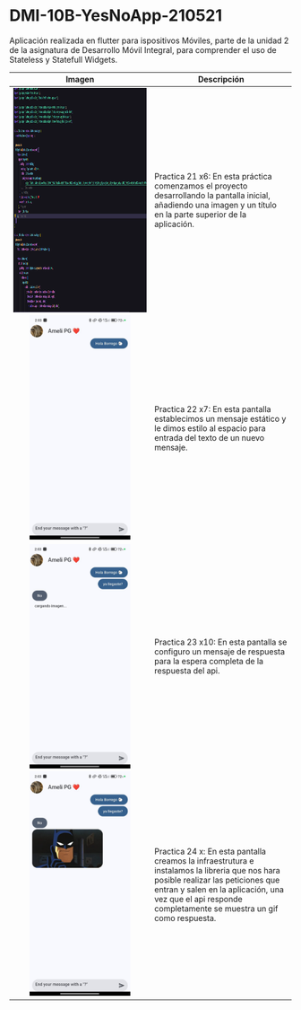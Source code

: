 # DMI-10B-YesNoApp-210521
Aplicación realizada en flutter para ispositivos Móviles, parte de la unidad 2 de la asignatura de Desarrollo Móvil Integral, para comprender el uso de Stateless y Statefull Widgets.

<table align="center">
  <thead>
    <tr>
      <th>Imagen</th>
      <th>Descripción</th>
    </tr>
  </thead>
  <tbody>
    <tr>
      <td width="50%" align="center"><img  align="center"  src="https://github.com/Amelipg/DMI-10B-YesNoApp-210521/blob/main/Imagenes/Captura%20de%20pantalla%202024-11-22%20140349.png" alt="Captura 1" style="height: 400px;"></td>
      <td>Practica 21 x6: 
        En esta práctica comenzamos el proyecto desarrollando la pantalla inicial, añadiendo una imagen y un título en la parte superior de la aplicación.</td>
    </tr>
    <tr>
      <td width="50%" align="center"><img  alt="Mark streak" src="https://github.com/Amelipg/DMI-10B-YesNoApp-210521/blob/main/Imagenes/Imagen%20de%20WhatsApp%202024-11-22%20a%20las%2014.05.25_58a95529.jpg" alt="Captura 2" style="height: 400px;"></td>
      <td>  Practica 22 x7: En esta pantalla establecimos un mensaje estático y le dimos estilo al espacio para entrada del texto de un nuevo mensaje.</td>
    </tr>
    <tr>
      <td width="50%" align="center"><img  align="center"  src="https://github.com/Amelipg/DMI-10B-YesNoApp-210521/blob/main/Imagenes/Imagen%20de%20WhatsApp%202024-11-22%20a%20las%2014.05.41_f336de2b.jpg" alt="Captura 3" style="height: 400px;"></td>
      <td>Practica 23 x10: En esta pantalla se configuro un mensaje de respuesta para la espera completa de la respuesta del api.</td>
    </tr>
    <tr>
      <td width="50%" align="center"><img  alt="Mark streak" src="https://github.com/Amelipg/DMI-10B-YesNoApp-210521/blob/main/Imagenes/Imagen%20de%20WhatsApp%202024-11-22%20a%20las%2014.05.41_323724ba.jpg" alt="Captura 4" style="height: 400px;"></td>
      <td>Practica 24 x: En esta pantalla creamos la infraestrutura e instalamos la libreria que nos hara posible realizar las peticiones que entran y salen en la aplicación, una vez que el api responde completamente se muestra un gif como respuesta.</td>
    </tr>
  </tbody>
</table>
